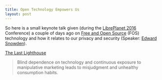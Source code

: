 ```yaml
---
title: Open Technology Empowers Us
layout: post
---
```


So here is a small keynote talk given (during the [LibrePlanet 2016](https://libreplanet.org/2016/) 
Conference) a couple of days ago on [Free and Open Source](https://en.wikipedia.org/wiki/Free_and_open-source_software)
(FOS) technology and how it relates to our privacy and security (Speaker: 
[Edward Snowden](https://en.wikipedia.org/wiki/Edward_Snowden)).

[The Last Lighthouse](http://media.libreplanet.org/u/libreplanet/m/libreplanet-2016-the-last-lighthouse/)

> Blind dependence on technology and continuous exposure to manipulative
> marketing leads to misjudgment and unhealthy consumption habits.
